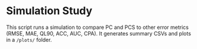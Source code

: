 # Simulation Study

This script runs a simulation to compare PC and PCS to other error metrics (RMSE, MAE, QL90, ACC, AUC, CPA). It generates summary CSVs and plots in a `/plots/` folder.
